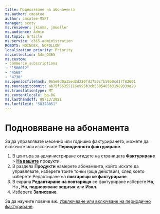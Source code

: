 ```yaml
---
title: Подновяване на абонамента
ms.author: cmcatee
author: cmcatee-MSFT
manager: scotv
ms.reviewer: jkinma, jmueller
ms.audience: Admin
ms.topic: article
ms.service: o365-administration
ROBOTS: NOINDEX, NOFOLLOW
localization_priority: Priority
ms.collection: Adm_O365
ms.custom:
- commerce_subscriptions
- "1500012"
- "4568"
- "4730"
ms.openlocfilehash: 965e9d0a35ed2d220fd3750cfb59b0cd17f82601
ms.sourcegitcommit: ab75f66355116e995b3cb5505465b31989339e28
ms.translationtype: MT
ms.contentlocale: bg-BG
ms.lasthandoff: 08/13/2021
ms.locfileid: "58328851"
---
```

# <a name="manage-subscription-renewal"></a>Подновяване на абонамента

За да управлявате месечно или годишно фактурирането, можете да включите или изключите **Периодичното фактуриране**.

1. В центъра за администриране отидете на страницата **Фактуриране**  >  **[На вашите](https://go.microsoft.com/fwlink/p/?linkid=842054)** продукти.
2. В раздела **Продукти** намерете абонамента, който искате да управлявате, изберете трите точки (още действия), след което изберете Редактиране на **повтарящо се фактуриране**.
3. В екрана **Редактиране на повтарящо** се фактуриране изберете **На**, На **, На, подновяване веднъж** или **Изкл.**
4. Изберете **Записване**.

За да научите повече вж. [Изключване или включване на периодично фактуриране](https://docs.microsoft.com/microsoft-365/commerce/subscriptions/renew-your-subscription#turn-recurring-billing-off-or-on).

